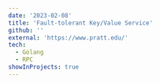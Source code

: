 ```yaml
---
date: '2023-02-08'
title: 'Fault-tolerant Key/Value Service'
github: ''
external: 'https://www.pratt.edu/'
tech:
  - Golang
  - RPC
showInProjects: true
---
```

